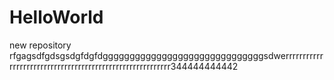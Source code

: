 # HelloWorld
new repository
rfgagsdfgdsgsdgfdgfdggggggggggggggggggggggggggggggsdwerrrrrrrrrrrrrrrrrrrrrrrrrrrrrrrrrrrrrrrrrrrrrrrrrrrrrrrrrr344444444442
